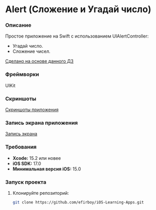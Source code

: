 # Alert (Сложение и Угадай число)

### Описание
Простое приложение на Swift с использованием UIAlertController:
- Угадай число.
- Сложение чисел.

[Сделано на основе  данного ДЗ](https://vk.com/topic-139873795_35628125)

### Фреймворки
UIKit

### Скриншоты
[Скриншоты приложения](https://github.com/efirboy/iOS-Learning-Apps/tree/main/Lesson%201%20-%20Alert%20(Сложение%20и%20угадай%20число)/Alert%20(MyApp)/Screenshots)

### Запись экрана приложения

[Запись экрана](https://github.com/efirboy/iOS-Learning-Apps/raw/main/Lesson%201%20-%20Alert%20(Сложение%20и%20угадай%20число)/Alert%20(MyApp)/Videos/AlertApp.mov)

### Требования
- **Xcode:** 15.2 или новее
- **iOS SDK:** 17.0
- **Минимальная версия iOS:** 15.0

### Запуск проекта
1. Клонируйте репозиторий:
   ```bash
   git clone https://github.com/efirboy/iOS-Learning-Apps.git
